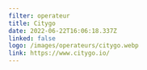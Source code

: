 ```yaml
---
filter: operateur
title: Citygo
date: 2022-06-22T16:06:18.337Z
linked: false
logo: /images/operateurs/citygo.webp
link: https://www.citygo.io/
---
```

